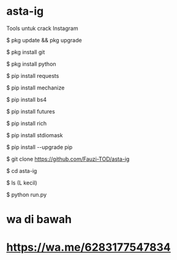 # asta-ig

Tools untuk crack Instagram

$ pkg update && pkg upgrade

$ pkg install git

$ pkg install python

$ pip install requests

$ pip install mechanize

$ pip install bs4

$ pip install futures

$ pip install rich

$ pip install stdiomask

$ pip install --upgrade pip

$ git clone https://github.com/Fauzi-TOD/asta-ig

$ cd asta-ig

$ ls (L kecil)

$ python run.py

# wa di bawah

# https://wa.me/6283177547834
